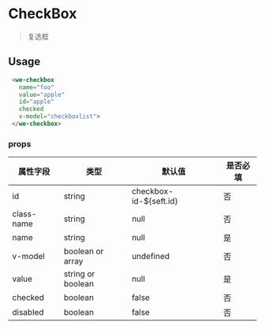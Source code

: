 # CheckBox

> 复选框

## Usage

```html
 <we-checkbox 
   name="foo"
   value="apple" 
   id="apple" 
   checked 
   v-model="checkboxlist">
 </we-checkbox>
```
### props

属性字段 | 类型 | 默认值 | 是否必填
---|---|---|---
id | string | checkbox-id-${seft.id} | 否
class-name|	string|	null|否
name|	string|	null|是
v-model	|boolean or array|	undefined|否
value	|string or boolean	|null|是
checked|	boolean	|false|否
disabled|	boolean|	false|否
